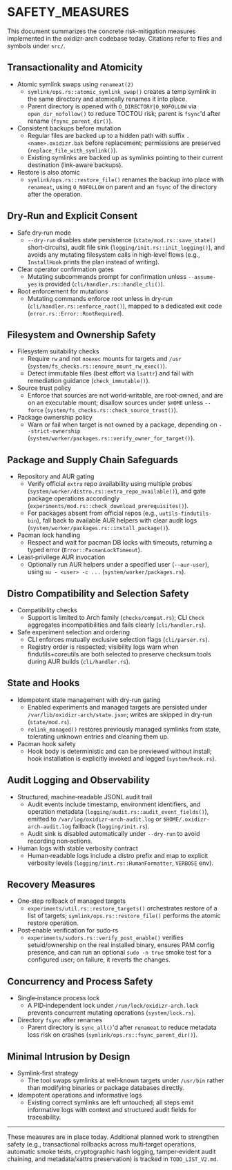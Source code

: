 # SAFETY_MEASURES

This document summarizes the concrete risk-mitigation measures implemented in the oxidizr-arch codebase today. Citations refer to files and symbols under `src/`.

## Transactionality and Atomicity

- Atomic symlink swaps using `renameat(2)`
  - `symlink/ops.rs::atomic_symlink_swap()` creates a temp symlink in the same directory and atomically renames it into place.
  - Parent directory is opened with `O_DIRECTORY|O_NOFOLLOW` via `open_dir_nofollow()` to reduce TOCTOU risk; parent is `fsync`'d after rename (`fsync_parent_dir()`).
- Consistent backups before mutation
  - Regular files are backed up to a hidden path with suffix `.<name>.oxidizr.bak` before replacement; permissions are preserved (`replace_file_with_symlink()`).
  - Existing symlinks are backed up as symlinks pointing to their current destination (link-aware backups).
- Restore is also atomic
  - `symlink/ops.rs::restore_file()` renames the backup into place with `renameat`, using `O_NOFOLLOW` on parent and an `fsync` of the directory after the operation.

## Dry‑Run and Explicit Consent

- Safe dry‑run mode
  - `--dry-run` disables state persistence (`state/mod.rs::save_state()` short‑circuits), audit file sink (`logging/init.rs::init_logging()`), and avoids any mutating filesystem calls in high‑level flows (e.g., `InstallHook` prints the plan instead of writing).
- Clear operator confirmation gates
  - Mutating subcommands prompt for confirmation unless `--assume-yes` is provided (`cli/handler.rs::handle_cli()`).
- Root enforcement for mutations
  - Mutating commands enforce root unless in dry‑run (`cli/handler.rs::enforce_root()`), mapped to a dedicated exit code (`error.rs::Error::RootRequired`).

## Filesystem and Ownership Safety

- Filesystem suitability checks
  - Require `rw` and not `noexec` mounts for targets and `/usr` (`system/fs_checks.rs::ensure_mount_rw_exec()`).
  - Detect immutable files (best effort via `lsattr`) and fail with remediation guidance (`check_immutable()`).
- Source trust policy
  - Enforce that sources are not world‑writable, are root‑owned, and are on an executable mount; disallow sources under `$HOME` unless `--force` (`system/fs_checks.rs::check_source_trust()`).
- Package ownership policy
  - Warn or fail when target is not owned by a package, depending on `--strict-ownership` (`system/worker/packages.rs::verify_owner_for_target()`).

## Package and Supply Chain Safeguards

- Repository and AUR gating
  - Verify official `extra` repo availability using multiple probes (`system/worker/distro.rs::extra_repo_available()`), and gate package operations accordingly (`experiments/mod.rs::check_download_prerequisites()`).
  - For packages absent from official repos (e.g., `uutils-findutils-bin`), fall back to available AUR helpers with clear audit logs (`system/worker/packages.rs::install_package()`).
- Pacman lock handling
  - Respect and wait for pacman DB locks with timeouts, returning a typed error (`Error::PacmanLockTimeout`).
- Least‑privilege AUR invocation
  - Optionally run AUR helpers under a specified user (`--aur-user`), using `su - <user> -c ...` (`system/worker/packages.rs`).

## Distro Compatibility and Selection Safety

- Compatibility checks
  - Support is limited to Arch family (`checks/compat.rs`); CLI `Check` aggregates incompatibilities and fails clearly (`cli/handler.rs`).
- Safe experiment selection and ordering
  - CLI enforces mutually exclusive selection flags (`cli/parser.rs`).
  - Registry order is respected; visibility logs warn when findutils+coreutils are both selected to preserve checksum tools during AUR builds (`cli/handler.rs`).

## State and Hooks

- Idempotent state management with dry‑run gating
  - Enabled experiments and managed targets are persisted under `/var/lib/oxidizr-arch/state.json`; writes are skipped in dry‑run (`state/mod.rs`).
  - `relink_managed()` restores previously managed symlinks from state, tolerating unknown entries and cleaning them up.
- Pacman hook safety
  - Hook body is deterministic and can be previewed without install; hook installation is explicitly invoked and logged (`system/hook.rs`).

## Audit Logging and Observability

- Structured, machine‑readable JSONL audit trail
  - Audit events include timestamp, environment identifiers, and operation metadata (`logging/audit.rs::audit_event_fields()`), emitted to `/var/log/oxidizr-arch-audit.log` or `$HOME/.oxidizr-arch-audit.log` fallback (`logging/init.rs`).
  - Audit sink is disabled automatically under `--dry-run` to avoid recording non‑actions.
- Human logs with stable verbosity contract
  - Human‑readable logs include a distro prefix and map to explicit verbosity levels (`logging/init.rs::HumanFormatter`, `VERBOSE` env).

## Recovery Measures

- One‑step rollback of managed targets
  - `experiments/util.rs::restore_targets()` orchestrates restore of a list of targets; `symlink/ops.rs::restore_file()` performs the atomic restore operation.
- Post‑enable verification for sudo‑rs
  - `experiments/sudors.rs::verify_post_enable()` verifies setuid/ownership on the real installed binary, ensures PAM config presence, and can run an optional `sudo -n true` smoke test for a configured user; on failure, it reverts the changes.

## Concurrency and Process Safety

- Single‑instance process lock
  - A PID‑independent lock under `/run/lock/oxidizr-arch.lock` prevents concurrent mutating operations (`system/lock.rs`).
- Directory `fsync` after renames
  - Parent directory is `sync_all()`'d after `renameat` to reduce metadata loss risk on crashes (`symlink/ops.rs::fsync_parent_dir()`).

## Minimal Intrusion by Design

- Symlink‑first strategy
  - The tool swaps symlinks at well‑known targets under `/usr/bin` rather than modifying binaries or package databases directly.
- Idempotent operations and informative logs
  - Existing correct symlinks are left untouched; all steps emit informative logs with context and structured audit fields for traceability.

---

These measures are in place today. Additional planned work to strengthen safety (e.g., transactional rollbacks across multi‑target operations, automatic smoke tests, cryptographic hash logging, tamper‑evident audit chaining, and metadata/xattrs preservation) is tracked in `TODO_LIST_V2.md`.
